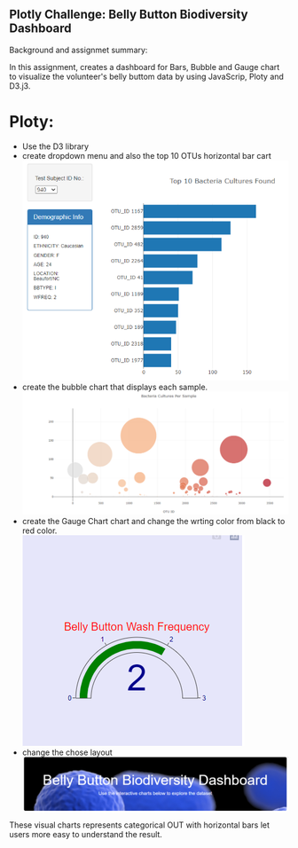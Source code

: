 ## Plotly Challenge: Belly Button Biodiversity Dashboard 

Background and assignmet summary: 

In this assignment, creates a dashboard for Bars, Bubble and Gauge chart to visualize the volunteer's belly buttom data by using JavaScrip, Ploty and D3.j3. 


# Ploty:
  * Use the D3 library
  * create dropdown menu and also the top 10 OTUs horizontal bar cart  
  ![fig](https://github.com/violetqq0221/Module-13-Challenge/blob/main/horizontal%20bar%20chart.PNG)  
  * create the bubble chart that displays each sample.  
  ![fig](https://github.com/violetqq0221/Module-13-Challenge/blob/main/bubble%20chart.PNG)  
  * create the Gauge Chart chart and change the wrting color from black to red color.  
  ![fig](https://github.com/violetqq0221/Module-13-Challenge/blob/main/gauge%20chart_%20and%20modify%20the%20color%20of%20writing.PNG)  
  * change the chose layout  
   ![fig](https://github.com/violetqq0221/Module-13-Challenge/blob/main/layout.PNG)    
   
  These visual charts represents categorical OUT with horizontal bars let users more easy to understand the result. 